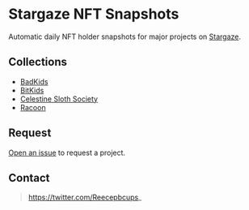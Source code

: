 # Stargaze NFT Snapshots

Automatic daily NFT holder snapshots for major projects on [Stargaze](https://www.stargaze.zone/).

## Collections
- [BadKids](https://www.stargaze.zone/m/stars19jq6mj84cnt9p7sagjxqf8hxtczwc8wlpuwe4sh62w45aheseues57n420/tokens)
- [BitKids](https://www.stargaze.zone/m/stars1pqcldy82fcmptkzvzakwlv3gtpgupewc3e3q598mg5nrr25rv40qpu0z5v/tokens)
- [Celestine Sloth Society](https://www.stargaze.zone/m/stars10n0m58ztlr9wvwkgjuek2m2k0dn5pgrhfw9eahg9p8e5qtvn964suc995j/tokens)
- [Racoon](https://www.stargaze.zone/m/stars1hsl7mqpntmskc88mkw28ywz66m9qtn9z7skmpp8lal6uwjfngerqr45km9/tokens)

## Request
[Open an issue](https://github.com/Reecepbcups/stargaze-nft-snapshots/issues/new) to request a project.

## Contact
> https://twitter.com/Reecepbcups_